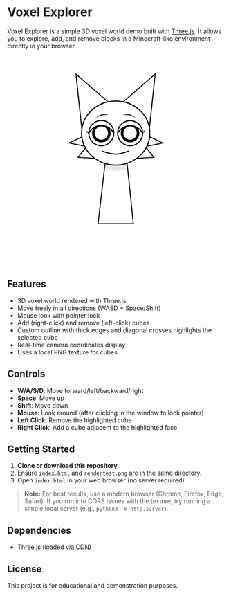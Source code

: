 # Voxel Explorer

Voxel Explorer is a simple 3D voxel world demo built with [Three.js](https://threejs.org/). It allows you to explore, add, and remove blocks in a Minecraft-like environment directly in your browser.

![Voxel Explorer Screenshot](rendertest.png)

## Features
- 3D voxel world rendered with Three.js
- Move freely in all directions (WASD + Space/Shift)
- Mouse look with pointer lock
- Add (right-click) and remove (left-click) cubes
- Custom outline with thick edges and diagonal crosses highlights the selected cube
- Real-time camera coordinates display
- Uses a local PNG texture for cubes

## Controls
- **W/A/S/D**: Move forward/left/backward/right
- **Space**: Move up
- **Shift**: Move down
- **Mouse**: Look around (after clicking in the window to lock pointer)
- **Left Click**: Remove the highlighted cube
- **Right Click**: Add a cube adjacent to the highlighted face

## Getting Started

1. **Clone or download this repository.**
2. Ensure `index.html` and `rendertest.png` are in the same directory.
3. Open `index.html` in your web browser (no server required).

> **Note:** For best results, use a modern browser (Chrome, Firefox, Edge, Safari). If you run into CORS issues with the texture, try running a simple local server (e.g., `python3 -m http.server`).

## Dependencies
- [Three.js](https://cdnjs.cloudflare.com/ajax/libs/three.js/r128/three.min.js) (loaded via CDN)

## License
This project is for educational and demonstration purposes.
